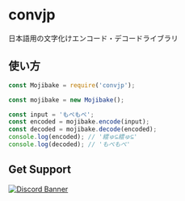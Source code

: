 # convjp
日本語用の文字化けエンコード・デコードライブラリ

## 使い方
```js
const Mojibake = require('convjp');

const mojibake = new Mojibake();

const input = 'もぺもぺ';
const encoded = mojibake.encode(input);
const decoded = mojibake.decode(encoded);
console.log(encoded); // '繧ゅ⊆繧ゅ⊆'
console.log(decoded); // 'もぺもぺ'
```

## Get Support
<a href="https://discord.gg/yKW8wWKCnS"><img src="https://discordapp.com/api/guilds/1005287561582878800/widget.png?style=banner4" alt="Discord Banner"/></a>
